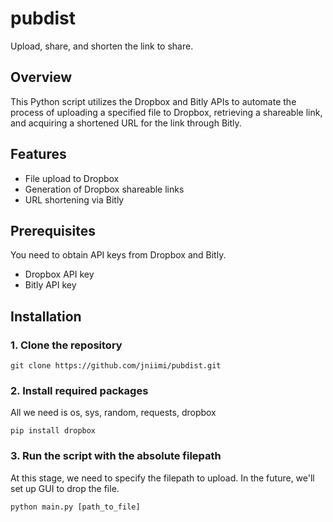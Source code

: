 # pubdist
Upload, share, and shorten the link to share.

## Overview
This Python script utilizes the Dropbox and Bitly APIs to automate the process of uploading a specified file to Dropbox, retrieving a shareable link, and acquiring a shortened URL for the link through Bitly.

## Features
- File upload to Dropbox
- Generation of Dropbox shareable links
- URL shortening via Bitly

## Prerequisites
You need to obtain API keys from Dropbox and Bitly.
- Dropbox API key
- Bitly API key

## Installation
### 1. Clone the repository
```
git clone https://github.com/jniimi/pubdist.git
```
### 2. Install required packages
All we need is os, sys, random, requests, dropbox
```
pip install dropbox
```

### 3. Run the script with the absolute filepath
At this stage, we need to specify the filepath to upload. In the future, we'll set up GUI to drop the file.
```
python main.py [path_to_file]
```
